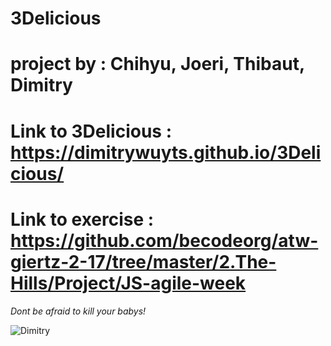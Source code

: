 # 3Delicious

# project by : Chihyu,  Joeri, Thibaut, Dimitry

# Link to 3Delicious : https://dimitrywuyts.github.io/3Delicious/

# Link to exercise : https://github.com/becodeorg/atw-giertz-2-17/tree/master/2.The-Hills/Project/JS-agile-week

*Dont be afraid to kill your babys!*

![Dimitry](https://pics.me.me/so-youre-telling-me-buildingawallisimmoral-but-killing-babies-is-a-47381539.png)

